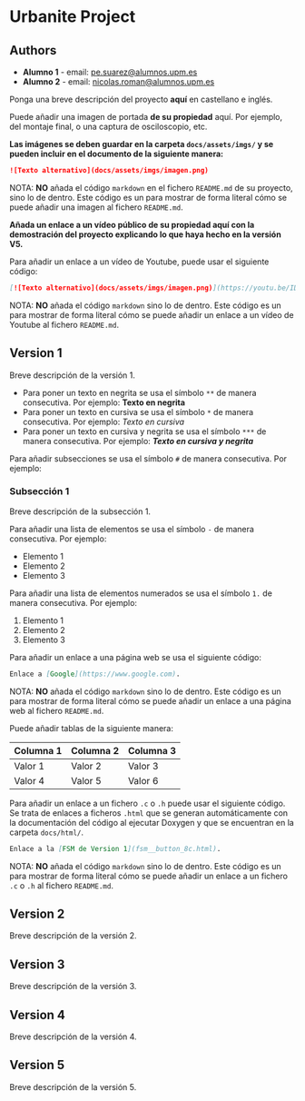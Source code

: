 # Urbanite Project

## Authors

* **Alumno 1** - email: [pe.suarez@alumnos.upm.es](mailto:pe.suarez@alumnos.upm.es)
* **Alumno 2** - email: [nicolas.roman@alumnos.upm.es](mailto:nicolas.roman@alumnos.upm.es)

Ponga una breve descripción del proyecto **aquí** en castellano e inglés.

Puede añadir una imagen de portada **de su propiedad** aquí. Por ejemplo, del montaje final, o una captura de osciloscopio, etc.

**Las imágenes se deben guardar en la carpeta `docs/assets/imgs/` y se pueden incluir en el documento de la siguiente manera:**

```markdown
![Texto alternativo](docs/assets/imgs/imagen.png)
```

NOTA: **NO** añada el código ```markdown``` en el fichero `README.md` de su proyecto, sino lo de dentro. Este código es un para mostrar de forma literal cómo se puede añadir una imagen al fichero `README.md`.

**Añada un enlace a un vídeo público de su propiedad aquí con la demostración del proyecto explicando lo que haya hecho en la versión V5.**

Para añadir un enlace a un vídeo de Youtube, puede usar el siguiente código:

```markdown
[![Texto alternativo](docs/assets/imgs/imagen.png)](https://youtu.be/ID_DEL_VIDEO "Texto al pasar el ratón por encima de la imagen.")
```

NOTA: **NO** añada el código ```markdown``` sino lo de dentro. Este código es un para mostrar de forma literal cómo se puede añadir un enlace a un vídeo de Youtube al fichero `README.md`.

## Version 1

Breve descripción de la versión 1.

* Para poner un texto en negrita se usa el símbolo `**` de manera consecutiva. Por ejemplo: **Texto en negrita**
* Para poner un texto en cursiva se usa el símbolo `*` de manera consecutiva. Por ejemplo: *Texto en cursiva*
* Para poner un texto en cursiva y negrita se usa el símbolo `***` de manera consecutiva. Por ejemplo: ***Texto en cursiva y negrita***

Para añadir subsecciones se usa el símbolo `#` de manera consecutiva. Por ejemplo:

### Subsección 1

Breve descripción de la subsección 1.

Para añadir una lista de elementos se usa el símbolo `-` de manera consecutiva. Por ejemplo:

* Elemento 1
* Elemento 2
* Elemento 3

Para añadir una lista de elementos numerados se usa el símbolo `1.` de manera consecutiva. Por ejemplo:

1. Elemento 1
2. Elemento 2
3. Elemento 3

Para añadir un enlace a una página web se usa el siguiente código:

```markdown
Enlace a [Google](https://www.google.com).
```

NOTA: **NO** añada el código ```markdown``` sino lo de dentro. Este código es un para mostrar de forma literal cómo se puede añadir un enlace a una página web al fichero `README.md`.

Puede añadir tablas de la siguiente manera:

| Columna 1 | Columna 2 | Columna 3 |
| --------- | --------- | --------- |
| Valor 1   | Valor 2   | Valor 3   |
| Valor 4   | Valor 5   | Valor 6   |

Para añadir un enlace a un fichero `.c` o `.h` puede usar el siguiente código. Se trata de enlaces a ficheros `.html` que se generan automáticamente con la documentación del código al ejecutar Doxygen y que se encuentran en la carpeta `docs/html/`.

```markdown
Enlace a la [FSM de Version 1](fsm__button_8c.html).
```

NOTA: **NO** añada el código ```markdown``` sino lo de dentro. Este código es un para mostrar de forma literal cómo se puede añadir un enlace a un fichero `.c` o `.h` al fichero `README.md`.

## Version 2

Breve descripción de la versión 2.

## Version 3

Breve descripción de la versión 3.

## Version 4

Breve descripción de la versión 4.

## Version 5

Breve descripción de la versión 5.
